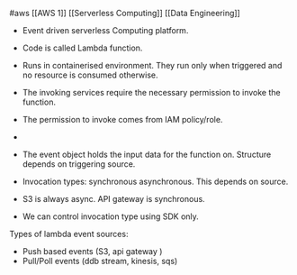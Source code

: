 #aws [[AWS 1]] [[Serverless Computing]] [[Data Engineering]]


* Event driven serverless Computing platform.
* Code is called Lambda function.
* Runs in containerised environment. They run only when triggered and no resource is consumed otherwise.

* The invoking services require the necessary permission to invoke the function.
* The permission to invoke comes from IAM policy/role.
* 
* The event object holds the input data for the function on. Structure depends on triggering source.
* Invocation types: synchronous asynchronous. This depends on source.
* S3 is always async. API gateway is synchronous.
* We can control invocation type using SDK only. 

Types of lambda event sources:
* Push based events (S3, api gateway )
* Pull/Poll events (ddb stream, kinesis, sqs)